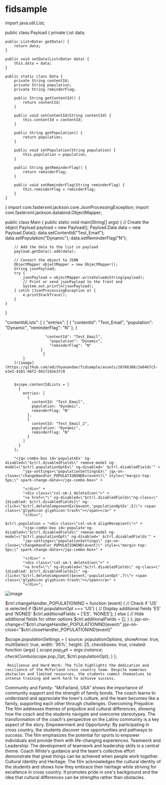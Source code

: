 # fidsample
import java.util.List;

public class Payload {
    private List<Data> data;

    public List<Data> getData() {
        return data;
    }

    public void setData(List<Data> data) {
        this.data = data;
    }

    public static class Data {
        private String contentId;
        private String population;
        private String reminderFlag;

        public String getContentId() {
            return contentId;
        }

        public void setContentId(String contentId) {
            this.contentId = contentId;
        }

        public String getPopulation() {
            return population;
        }

        public void setPopulation(String population) {
            this.population = population;
        }

        public String getReminderFlag() {
            return reminderFlag;
        }

        public void setReminderFlag(String reminderFlag) {
            this.reminderFlag = reminderFlag;
        }
    }
}
import com.fasterxml.jackson.core.JsonProcessingException;
import com.fasterxml.jackson.databind.ObjectMapper;

public class Main {
    public static void main(String[] args) {
        // Create the object
        Payload payload = new Payload();
        Payload.Data data = new Payload.Data();
        data.setContentId("Test_Email");
        data.setPopulation("Dynamic");
        data.setReminderFlag("N");

        // Add the data to the list in payload
        payload.getData().add(data);

        // Convert the object to JSON
        ObjectMapper objectMapper = new ObjectMapper();
        String jsonPayload;
        try {
            jsonPayload = objectMapper.writeValueAsString(payload);
            // Print or send jsonPayload to the front end
            System.out.println(jsonPayload);
        } catch (JsonProcessingException e) {
            e.printStackTrace();
        }
    }
}



 "contentIdLists": [
            {
                "entries": [
                    {
                        "contentId": "Test_Email",
                        "population": "Dynamic",
                        "reminderFlag": "N"
                    },
                    {
                       
                      "contentId": "Test_Email",
                        "population": "Dynamic",
                        "reminderFlag": "N"
                    }
                     ]
            }
        ]![image](https://github.com/adithyanandan/fidsample/assets/28766388/2e0467c5-e3e5-4101-90f2-9417243e37c0


        $scope.contentIdLists = [
          {
            entries: [
              {
                contentId: "Test_Email",
                population: "Dynamic",
                reminderFlag: "N"
              },
              {
                contentId: "Test_Email_2",
                population: "Dynamic",
                reminderFlag: "N"
              }
            ]
          }
        ];

        "<jqx-combo-box id='populateEx' ng-disabled=\"$ctrl.disabledFields\" remove-model ng-model=\"$ctrl.populationOptEx\" ng-disabled=' $ctrl.disabledFields'" +
			"jqx-settings=\"populationSettingsEx\" jqx-on-close=\"changeHandler_POPULATIONINDEx(event)\" style=\"margin-top: 5px;\" spark-change-data></jqx-combo-box>" +

			"</div>" +
			"<div class=\"col-sm-1 deleteIcon\">" +
			"<a href=\"\" ng-disabled=\"$ctrl.disabledFields\"ng-class=\"{disabled: $ctrl.disabledFields}\" ng-click=\"$ctrl.deleteComponentEx($event,'populationOptEx',5)\"> <span class=\"glyphicon glyphicon-trash\"></span></a>" +
			"</div>";

	$ctrl.population = "<div class=\"col-sm-6 alignRecepient\">" +
			"<jqx-combo-box id='populate'ng-disabled=\"$ctrl.disabledFields\" remove-model ng-model=\"$ctrl.populationOpt\" ng-disabled=' $ctrl.disabledFields'" +
			"jqx-settings=\"populationSettings\" jqx-on-close=\"changeHandler_POPULATIONIND(event)\" style=\"margin-top: 5px;\" spark-change-data></jqx-combo-box>" +

			"</div>" +
			"<div class=\"col-sm-1 deleteIcon\">" +
			"<a href=\"\" ng-disabled=\"$ctrl.disabledFields\" ng-class=\"{disabled: $ctrl.disabledFields}\" ng-click=\"$ctrl.deleteComponent($event,'populationOpt',7)\"> <span class=\"glyphicon glyphicon-trash\"></span></a>" +
			"</div>";
   ![image](https://github.com/adithyanandan/fidsample/assets/28766388/3fdd215f-eb14-4a96-85a0-3f0907eb6277)

   $ctrl.changeHandler_POPULATIONIND = function (event) {
    // Check if 'US' is selected
    if ($ctrl.populationOpt === 'US') {
        // Display additional fields 'ES' and 'NONES'
        $ctrl.additionalFields = ['ES', 'NONES'];
    } else {
        // Hide additional fields for other options
        $ctrl.additionalFields = [];
    }
};
jqx-on-change=\"$ctrl.changeHandler_POPULATIONIND(event)\" jqx-on-close=\"$ctrl.closeHandler_POPULATIONIND(event)\"

 $scope.populationSettings = {
			   source: populationOptions,
			   showArrow: true,
			   multiSelect: true,
			   width: '95%',
			   height: 25,
			   checkboxes: true,
			   created: function (args) {
				   $scope.pop_Opt = args.instance;
				   checkCombo($scope.pop_Opt, $ctrl.populationOpt);
			   }
		   };

     Resilience and Hard Work: The film highlights the dedication and resilience of the McFarland cross country team. Despite numerous obstacles and limited resources, the students commit themselves to intense training and work hard to achieve success.
Community and Family: "McFarland, USA" shows the importance of community support and the strength of family bonds. The coach learns to understand and appreciate the town's culture, and the team becomes like a family, supporting each other through challenges.
Overcoming Prejudice: The film addresses themes of prejudice and cultural differences, showing how the coach and the students navigate and overcome stereotypes. The transformation of the coach's perspective on the Latino community is a key aspect of the story.
Empowerment and Opportunity: By participating in cross country, the students discover new opportunities and pathways to success. The film emphasizes the potential for sports to empower individuals and provide them with life-changing experiences.
Teamwork and Leadership: The development of teamwork and leadership skills is a central theme. Coach White's guidance and the team's collective effort demonstrate that great things can be achieved when people work together.
Cultural Identity and Heritage: The film acknowledges the cultural identity of the students and shows how they embrace their heritage while striving for excellence in cross country. It promotes pride in one's background and the idea that cultural differences can be strengths rather than obstacles.
